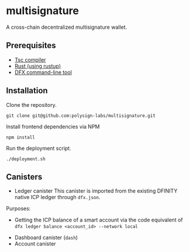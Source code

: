 # multisignature
A cross-chain decentralized multisignature wallet.

## Prerequisites
* [Tsc compiler](https://www.typescriptlang.org/download/) 
* [Rust (using rustup)](https://www.rust-lang.org/tools/install)
* [DFX command-line tool](https://internetcomputer.org/docs/current/developer-docs/getting-started/install/#installing-dfx-via-dfxvm)

## Installation
Clone the repository.

`git clone git@github.com:polysign-labs/multisignature.git`

Install frontend dependencies via NPM

`npm install`

Run the deployment script.

`./deployment.sh`

## Canisters
- Ledger canister
This canister is imported from the existing DFINITY native ICP ledger through `dfx.json`.

Purposes:
* Getting the ICP balance of a smart account via the code equivalent of `dfx ledger balance <account_id> --network local`

- Dashboard canister (`dash`)
- Account canister
